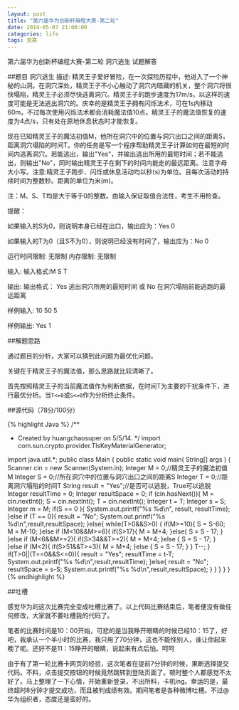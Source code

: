 ```yaml
---
layout: post
title: "第六届华为创新杯编程大赛-第二轮"
date: 2014-05-07 21:00:00
categories: life
tags: 竞赛
---
```


第六届华为创新杯编程大赛-第二轮 洞穴逃生 试题解答

##题目
洞穴逃生 
描述: 精灵王子爱好冒险，在一次探险历程中，他进入了一个神秘的山洞。在洞穴深处，精灵王子不小心触动了洞穴内暗藏的机关，整个洞穴将很快塌陷，精灵王子必须尽快逃离洞穴。精灵王子的跑步速度为17m/s，以这样的速度可能是无法逃出洞穴的。庆幸的是精灵王子拥有闪烁法术，可在1s内移动60m，不过每次使用闪烁法术都会消耗魔法值10点。精灵王子的魔法值恢复的速度为4点/s，只有处在原地休息状态时才能恢复。

现在已知精灵王子的魔法初值M，他所在洞穴中的位置与洞穴出口之间的距离S，距离洞穴塌陷的时间T。你的任务是写一个程序帮助精灵王子计算如何在最短的时间内逃离洞穴。若能逃出，输出"Yes"，并输出逃出所用的最短时间；若不能逃出，则输出"No"，同时输出精灵王子在剩下的时间内能走的最远距离。注意字母大小写。注意:精灵王子跑步、闪烁或休息活动均以秒(s)为单位。且每次活动的持续时间为整数秒。距离的单位为米(m)。

注：M、S、T均是大于等于0的整数。由输入保证取值合法性，考生不用检查。

提醒：

如果输入的S为0，则说明本身已经在出口，输出应为：Yes 0

如果输入的T为0（且S不为0），则说明已经没有时间了，输出应为：No 0

运行时间限制: 无限制 
内存限制: 无限制 

输入: 
	输入格式:M S T 

输出: 
	输出格式：
		Yes 逃出洞穴所用的最短时间
		或
		No 在洞穴塌陷前能逃跑的最远距离
 
样例输入: 10 50 5 

样例输出: Yes 1 

##解题思路

通过题目的分析，大家可以猜到此问题为最优化问题。

关键在于精灵王子的魔法值，那么思路就比较清晰了。

首先按照精灵王子的当前魔法值作为判断依据，在时间T为主要的干扰条件下，进行最优分析。当`T<=0`或`S<=0`作为分析终止条件。


##源代码（78分/100分）

{% highlight Java %}
/**
 * Created by huangchaosuper on 5/5/14.
 */
import com.sun.crypto.provider.TlsKeyMaterialGenerator;

import java.util.*;
public class Main {
    public static void main( String[] args ) {
        Scanner cin = new Scanner(System.in);
        Integer M = 0;//精灵王子的魔法初值M
        Integer S = 0;//所在洞穴中的位置与洞穴出口之间的距离S
        Integer T = 0;//距离洞穴塌陷的时间T
        String result = "Yes";//是否可以逃脱，True可以逃脱
        Integer resultTime = 0;
        Integer resultSpace = 0;
        if (cin.hasNext()){
            M = cin.nextInt();
            S = cin.nextInt();
            T = cin.nextInt();
            Integer t = T;
            Integer s = S;
            Integer m = M;
            if(S == 0 ){
                System.out.printf("%s %d\n", result, resultTime);
            }else if (T == 0){
                result = "No";
                System.out.printf("%s %d\n",result,resultSpace);
            }else{
                while(T>0&&S>0) {
                    if(M>=10){
                        S = S-60;
                        M = M-10;
                    }else if (M<10&&M>=6){
                        if(S>17){
                            M = M+4;
                        }else{
                            S = S - 17;
                        }
                    }else if (M<6&&M>=2){
                        if(S>34&&T>=2){
                            M = M+4;
                        }else {
                            S = S - 17;
                        }
                    }else if (M<2){
                        if(S>51&&T>=3){
                            M = M+4;
                        }else {
                            S = S - 17;
                        }
                    }
                    T--;
                }
                if(T>0||(T==0&&S<=0)){
                    result = "Yes";
                    resultTime = t-T;
                    System.out.printf("%s %d\n",result,resultTime);
                }else{
                    result = "No";
                    resultSpace = s-S;
                    System.out.printf("%s %d\n",result,resultSpace);
                }
            }
        }
    }
}
{% endhighlight %}


##吐槽

感觉华为的这次比赛完全变成吐槽比赛了。以上代码比赛结束后，笔者便没有做任何修改，大家就不要吐槽我的代码了。

笔者的比赛时间是10：00开始，可悲的是当我睁开眼睛的时候已经10：15了，好吧，我承认一个半小时的比赛，我只用了70分钟，这也不能怪别人，谁让你起来晚了呢。还好不是11：15睁开的眼睛，说起来有点后怕。呵呵

由于有了第一轮比赛卡网页的经验，这次笔者在提前7分钟的时候，果断选择提交代码。不料，点击提交按钮的时候竟然跳转到登陆页面了。顿时整个人都感觉不太好了。马上整理了一下心情，开始重新登录，不出所料，卡机ing。幸运的是，最终超时8分钟才提交成功，而且被判成绩有效。期间笔者是各种微博吐槽。不过@华为组织者，态度还是蛮好的。